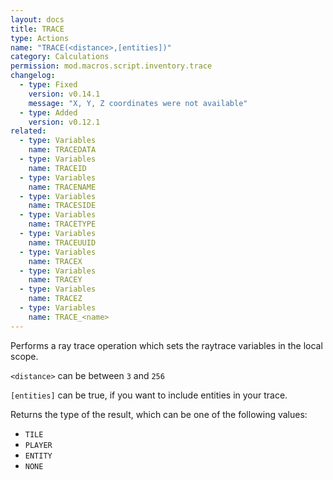 ```yaml
---
layout: docs
title: TRACE
type: Actions
name: "TRACE(<distance>,[entities])"
category: Calculations
permission: mod.macros.script.inventory.trace
changelog:
  - type: Fixed
    version: v0.14.1
    message: "X, Y, Z coordinates were not available"
  - type: Added
    version: v0.12.1
related:
  - type: Variables
    name: TRACEDATA
  - type: Variables
    name: TRACEID
  - type: Variables
    name: TRACENAME
  - type: Variables
    name: TRACESIDE
  - type: Variables
    name: TRACETYPE
  - type: Variables
    name: TRACEUUID
  - type: Variables
    name: TRACEX
  - type: Variables
    name: TRACEY
  - type: Variables
    name: TRACEZ
  - type: Variables
    name: TRACE_<name>
---
```

Performs a ray trace operation which sets the raytrace variables in the local scope. 

`<distance>` can be between `3` and `256`

`[entities]` can be true, if you want to include entities in your trace.

Returns the type of the result, which can be one of the following values:
* `TILE`
* `PLAYER`
* `ENTITY`
* `NONE`
